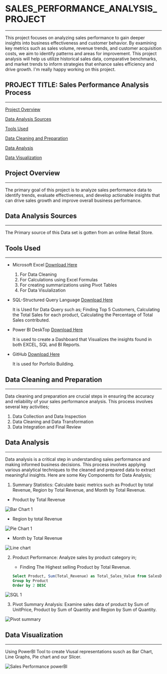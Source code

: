 # SALES_PERFORMANCE_ANALYSIS_PROJECT
---
This project focuses on analyzing sales performance to gain deeper insights into business effectiveness and customer behavior. By examining key metrics such as sales volume, revenue trends, and customer acquisition costs, we aim to identify patterns and areas for improvement. This project analysis will help us utilize historical sales data, comparative benchmarks, and market trends to inform strategies that enhance sales efficiency and drive growth. I'm really happy working on this project.

## PROJECT TITLE: Sales Performance Analysis Process
---
[Project Overview](#Project-Overview)

[Data Analysis Sources](#Data-Analysis-Sources)

[Tools Used](#Tools-Used)

[Data Cleaning and Preparation](#Data-Cleaning-and-Preparation)

[Data Analysis](#Data-Analysis)

[Data Visualization](#Data-Visualization)

## Project Overview
---
The primary goal of this project is to analyze sales performance data to identify trends, evaluate effectiveness, and develop actionable insights that can drive sales growth and improve overall business performance.

## Data Analysis Sources
---
The Primary source of this Data set is gotten from an online Retail Store.

## Tools Used
---
- Microsoft Excel [Download Here](https://www.Microsoft.com)
  1. For Data Cleaning
  2. For Calculations using Excel Formulas
  3. For creating summarizations using Pivot Tables
  4. For Data Visulalization

- SQL-Structured Query Language [Download Here](https://www.microsoft.com/en-us/sql-server/sql-server-downloads)

  It is Used for Data Query such as;
  Finding Top 5 Customers, Calculating the Total Sales for each product, Calculating the Percentage of Total Sales contributed.

- Power BI DeskTop [Download Here](https://powerbi.microsoft.com/desktop/)

  It is used to create a Dashboard that Visualizes the insights found in both EXCEL, SQL and BI Reports.

- GitHub [Download Here](https://github.com)

  It is used for Porfolio Building.

## Data Cleaning and Preparation
---
Data cleaning and preparation are crucial steps in ensuring the accuracy and reliability of your sales performance analysis. This process involves several key activities;
  1. Data Collection and Data Inspection
  2. Data Cleaning and Data Transformation
  3. Data Integration and Final Review

## Data Analysis
---
Data analysis is a critical step in understanding sales performance and making informed business decisions. This process involves applying various analytical techniques to the cleaned and prepared data to extract meaningful insights. Here are some Key Components for Data Analysis;
 1. Summary Statistics: Calculate basic metrics such as Product by total Revenue, Region by Total Revenue, and Month by Total Revenue.
  
  - Product by Total Revenue

    
 ![Bar Chart 1](https://github.com/user-attachments/assets/6004561a-444e-4585-8702-16f1cce89fc5)

  - Region by total Revenue

 
![Pie Chart 1](https://github.com/user-attachments/assets/6c16d178-e918-4c5d-b235-255c83323b02)

  - Month by Total Revenue


![Line chart](https://github.com/user-attachments/assets/682a4d68-34e7-482f-b0dc-c5b8a34b794b)

 2. Product Performance: Analyze sales by product category in;
    - Finding The Highest selling Product by Total Revenue. 

    ```SQL
    Select Product, Sum(Total_Revenue) as Total_Sales_Value from SalesDatatable
    Group by Product
    Order by 2 DESC

![SQL 1](https://github.com/user-attachments/assets/943d2d62-dc95-451d-9697-175b7fea6454)

  3. Pivot Summary Analysis: Examine sales data of product by Sum of UnitPrice, Product by Sum of Quantity and Region by Sum of Quantity.


![Pivot summary](https://github.com/user-attachments/assets/4c3d19e9-1664-4ee6-96f0-498c11fa853b)


## Data Visualization
---
Using PowerBI Tool to create Viusal representations susch as Bar Chart, Line Graphs, Pie chart and our Slicer. 


    
![Sales Performance powerBI](https://github.com/user-attachments/assets/7663787e-735c-48b1-9f87-101d1fedd29c)
